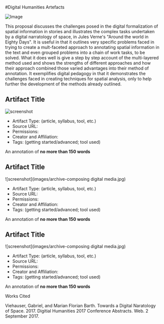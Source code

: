 #Digital Humanities Artefacts


![Image](https://user-images.githubusercontent.com/31867034/31364191-2a2a8b30-ad31-11e7-84fa-d1dd5f3ec1b7.png)

This proposal discusses the challenges posed in the digital formalization of spatial information in stories and illustrates the complex tasks undertaken by a digital narratology of space, in Jules Verne's "Around the world in Eighty Days".  It is useful in that it outlines very specific problems faced in trying to create a mult-faceted approach to annotating spatial information in the text and even grouped problems into a chain of work tasks, to be solved.  What it does well is give a step by step account of the multi-layered method used and shows the strengths of different approaches and how their approach combined those varied advantages into their method of annotation.  It exemplifies digital pedagogy in that it demonstrates the challenges faced in creating techniques for spatial analysis, only to help further the development of the methods already outlined. 

## Artifact Title 

![screenshot](https://raw.githubusercontent.com/sgsinclair/digitalhumanities/master/Teichmann.jpg)

* Artifact Type: (article, syllabus, tool, etc.)
* Source URL: 
* Permissions: 
* Creator and Affiliation:
* Tags: (getting started/advanced; tool used)

An annotation of **no more than 150 words**

## Artifact Title 

![screenshot](images/archive-composing digital media.jpg)

* Artifact Type: (article, syllabus, tool, etc.)
* Source URL: 
* Permissions: 
* Creator and Affiliation:
* Tags: (getting started/advanced; tool used)

An annotation of **no more than 150 words**

## Artifact Title 

![screenshot](images/archive-composing digital media.jpg)

* Artifact Type: (article, syllabus, tool, etc.)
* Source URL: 
* Permissions: 
* Creator and Affiliation:
* Tags: (getting started/advanced; tool used)

An annotation of **no more than 150 words**

Works Cited

Viehauser, Gabriel, and Marian Florian Barth.  Towards a Digital Naratology of Space. 2017.  Digitial Humanities 2017 Conference 
  Abstracts.  Web.  2 September 2017.
